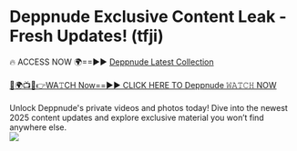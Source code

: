 # Deppnude Exclusive Content Leak - Fresh Updates! (tfji)

🔥 ACCESS NOW 🌍==►► <a href="https://tinyurl.com/yc657z5k" rel="nofollow">Deppnude Latest Collection</a>
<br><br>
[🔴🌍📺📱👉WA𝚃CH Now==►► CLICK HERE TO Deppnude 𝚆𝙰𝚃𝙲𝙷 NOW](https://tinyurl.com/yc657z5k)
<br><br>
Unlock Deppnude's private videos and photos today! Dive into the newest 2025 content updates and explore exclusive material you won’t find anywhere else.
<br>
<a href="https://tinyurl.com/yc657z5k" rel="nofollow" data-target="animated-image.originalLink"><img src="https://camo.githubusercontent.com/8a4f000d20f83aca3bf7ec5f350d767afa0574a8a352519fd8cfa583a6f93a33/68747470733a2f2f692e696d6775722e636f6d2f644a486b345a712e676966" data-canonical-src="https://i.imgur.com/dJHk4Zq.gif" style="max-width: 100%; display: inline-block;" data-target="animated-image.originalImage"></a>
<br>
